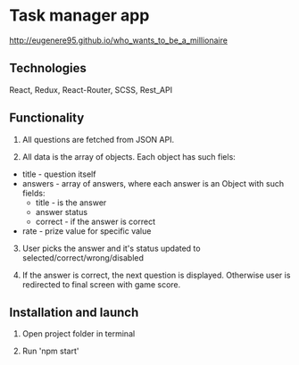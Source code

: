 # Task manager app
http://eugenere95.github.io/who_wants_to_be_a_millionaire

## Technologies
React, Redux, React-Router, SCSS, Rest_API

## Functionality

1. All questions are fetched from JSON API.

2. All data is the array of objects. Each object has such fiels: <br >

- title - question itself
- answers - array of answers, where each answer is an Object with such fields:
    - title - is the answer
    - answer status
    - correct - if the answer is correct
- rate - prize value for specific value

3. User picks the answer and it's status updated to selected/correct/wrong/disabled

4. If the answer is correct, the next question is displayed. Otherwise user is redirected to final screen with game score.

## Installation and launch

1. Open project folder in terminal

2. Run 'npm start'
